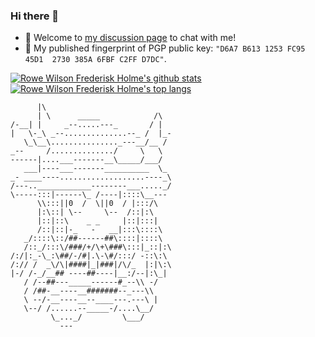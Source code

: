### Hi there 👋

- 💬 Welcome to [my discussion page](https://github.com/Frederisk/Frederisk/discussions) to chat with me!
- 🔏 My published fingerprint of PGP public key: `"D6A7 B613 1253 FC95 45D1  2730 385A 6FBF C2FF D7DC"`.

[![Rowe Wilson Frederisk Holme's github stats](https://github-readme-stats.vercel.app/api?username=Frederisk&count_private=true&rank_icon=percentile&theme=tokyonight&show_icons=true&bg_color=00000000)](https://github.com/anuraghazra/github-readme-stats) [![Rowe Wilson Frederisk Holme's top langs](https://github-readme-stats.vercel.app/api/top-langs/?username=Frederisk&theme=tokyonight&count_private=true&show_icons=true&layout=compact&bg_color=00000000&langs_count=8)](https://github.com/anuraghazra/github-readme-stats)

```plain
      |\
      | \      _____            /\
/-__| |     _--.....---_       / |
|   \-_\ _--..............--_ /  |_-
   \_\__\..............._---__/__ /
_--     /............../     \   \
------|....___-------__\_____/___/
   ___|----___-------__________  \_
_- ____----...................----_\
/---..____________--------___....._/
\-----:::|------\_ /----|::::\__---
      \\:::||0  /  \||0  / |:::/\
      |:\::| \--     \--  /::|:\
      |::|::\    _ _     |::|:::|
      /::|::|-_   -   __|:::\::::\
   _/::::\::/##------##\::::|::::\
   /::_/:::\/###/+/\+\###\:::|_::|:\
/:/|:_-\_:\##/-/#|.\-\#/:::/ -::\:\
/:// /  _\/\|####|_|###|/\/_  |:|\:\
|-/ /-_/__## ----##----|__:/--|:\_|
   / /--##---_____------#_--\\ -/
   / /##-__----__#######--_---\\
   \ --/-__----__--____---.---\ |
   \--/ /......--_____-/....\__/
         \_..._/         \___/
           ---
```

<!--
**Frederisk/Frederisk** is a ✨ _special_ ✨ repository because its `README.md` (this file) appears on your GitHub profile.

Here are some ideas to get you started:
- 🔓🔒🔐🔑🗝
- 🔭 I’m currently working on ...
- 🌱 I’m currently learning ...
- 👯 I’m looking to collaborate on ...
- 🤔 I’m looking for help with ...
- 💬 Ask me about ...
- 📫 How to reach me: ...
- 😄 Pronouns: ...
- ⚡ Fun fact: ...
-->
